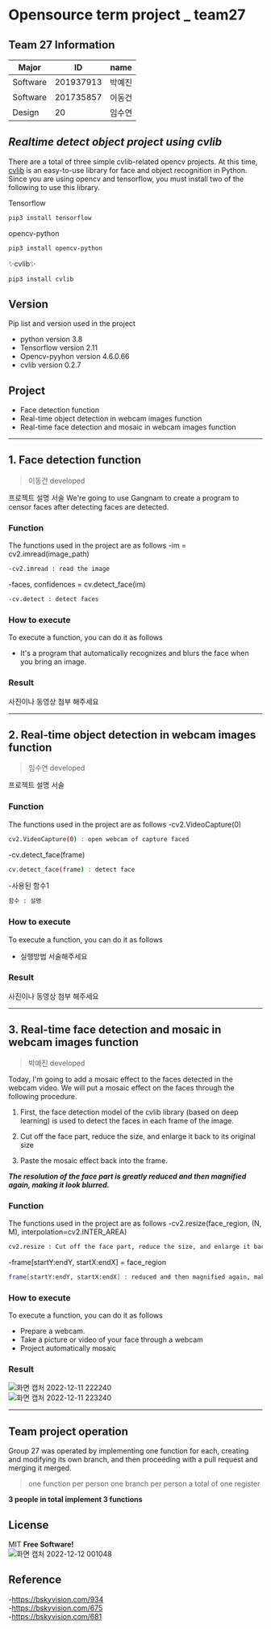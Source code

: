 # Opensource term project _ team27

## Team 27 Information
|Major|ID|name|
|------|---|---|
|Software|201937913|박예진|
|Software|201735857|이동건|
|Design|20|임수연|

## _Realtime detect object project using cvlib_
There are a total of three simple cvlib-related opencv projects. At this time, [cvlib](https://www.cvlib.net/) is an easy-to-use library for face and object recognition in Python. Since you are using opencv and tensorflow, you must install two of the following to use this library.

Tensorflow 
 ```sh
pip3 install tensorflow
```
opencv-python 
 ```sh
pip3 install opencv-python
```
✨cvlib✨
 ```sh
pip3 install cvlib
```

## Version
Pip list and version used in the project
- python version 3.8
- Tensorflow version 2.11
- Opencv-pyyhon version 4.6.0.66
- cvlib version 0.2.7

## Project
- Face detection function
- Real-time object detection in webcam images function
- Real-time face detection and mosaic in webcam images function

---

## 1. Face detection function
> 이동건 developed

프로젝트 설명 서술
We're going to use Gangnam to create a program to censor faces after detecting faces are detected.

### Function 
The functions used in the project are as follows
-im = cv2.imread(image_path)
 ```sh
-cv2.imread : read the image
```

-faces, confidences = cv.detect_face(im)
 ```sh
-cv.detect : detect faces
```

### How to execute
To execute a function, you can do it as follows
- It's a program that automatically recognizes and blurs the face when you bring an image.

### Result 
사진이나 동영상 첨부 해주세요 

---

## 2. Real-time object detection in webcam images function
> 임수연 developed

프로젝트 설명 서술

### Function 
The functions used in the project are as follows
-cv2.VideoCapture(0)
 ```sh
cv2.VideoCapture(0) : open webcam of capture faced
```

-cv.detect_face(frame)
 ```sh
cv.detect_face(frame) : detect face
```

-사용된 함수1
 ```sh
함수 : 설명
```

### How to execute
To execute a function, you can do it as follows
- 실행방법 서술해주세요

### Result 
사진이나 동영상 첨부 해주세요 

---

## 3. Real-time face detection and mosaic in webcam images function
> 박예진 developed

Today, I'm going to add a mosaic effect to the faces detected in the webcam video. We will put a mosaic effect on the faces through the following procedure. 

1. First, the face detection model of the cvlib library (based on deep learning) is used to detect the faces in each frame of the image. 

2. Cut off the face part, reduce the size, and enlarge it back to its original size

3. Paste the mosaic effect back into the frame. 

 ***The resolution of the face part is greatly reduced and then magnified again, making it look blurred.***

### Function 
The functions used in the project are as follows
-cv2.resize(face_region, (N, M), interpolation=cv2.INTER_AREA)
 ```sh
cv2.resize : Cut off the face part, reduce the size, and enlarge it back to its original size
```

-frame[startY:endY, startX:endX] = face_region
 ```sh
frame[startY:endY, startX:endX] : reduced and then magnified again, making it look blurred.
```
### How to execute
To execute a function, you can do it as follows
- Prepare a webcam.
- Take a picture or video of your face through a webcam
- Project automatically mosaic

### Result 
![화면 캡처 2022-12-11 222240](https://user-images.githubusercontent.com/84014910/206915894-25e3edc9-888d-494c-b963-e607d9ef4a2b.jpg)<br>
![화면 캡처 2022-12-11 223240](https://user-images.githubusercontent.com/84014910/206915909-f4532fba-d1e8-42da-b939-6948cdc4237c.jpg)

---

## Team project operation
Group 27 was operated by implementing one function for each, creating and modifying its own branch, and then proceeding with a pull request and merging it merged.
> one function per person
> one branch per person
> a total of one register

**3 people in total implement 3 functions**

## License

MIT
**Free Software!**<br>
![화면 캡처 2022-12-12 001048](https://user-images.githubusercontent.com/84014910/206915794-12adb77b-50e7-4edb-99dc-6ca33edc4f4e.jpg)

## Reference
-https://bskyvision.com/934<br>
-https://bskyvision.com/675<br>
-https://bskyvision.com/681<br>
